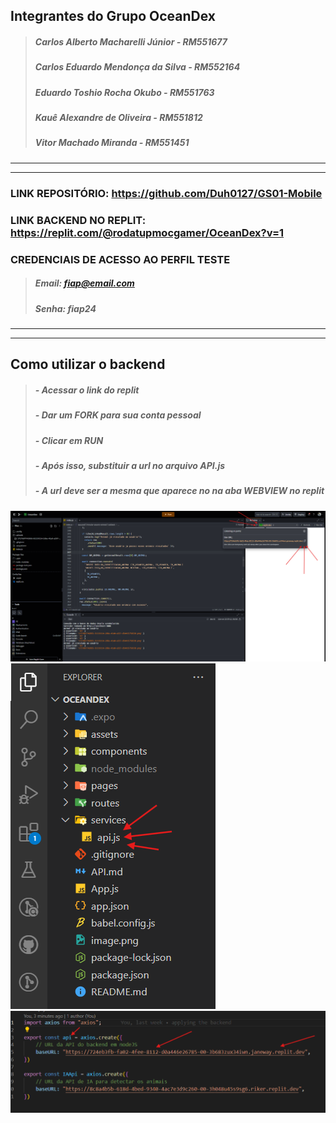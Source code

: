 ## Integrantes do Grupo OceanDex
> ##### Carlos Alberto Macharelli Júnior - RM551677
> ##### Carlos Eduardo Mendonça da Silva - RM552164
> ##### Eduardo Toshio Rocha Okubo - RM551763
> ##### Kauê Alexandre de Oliveira - RM551812
> ##### Vitor Machado Miranda - RM551451
---
---
### LINK REPOSITÓRIO: https://github.com/Duh0127/GS01-Mobile
### LINK BACKEND NO REPLIT: https://replit.com/@rodatupmocgamer/OceanDex?v=1
### CREDENCIAIS DE ACESSO AO PERFIL TESTE
> ##### Email: fiap@email.com
> ##### Senha: fiap24
---
---
## Como utilizar o backend
> ##### - Acessar o link do replit
> ##### - Dar um FORK para sua conta pessoal
> ##### - Clicar em RUN
> ##### - Após isso, substituir a url no arquivo API.js
> ##### - A url deve ser a mesma que aparece no na aba WEBVIEW no replit
![Explicação URL](image.png)
![alt text](image-1.png)
![alt text](image-2.png)
